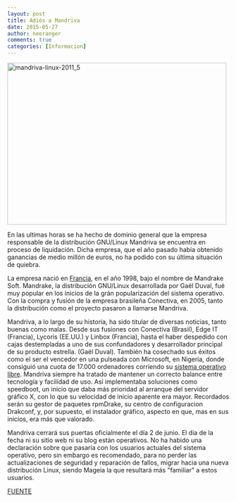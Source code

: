 ```yaml
---
layout: post
title: Adiós a Mandriva
date: 2015-05-27
author: neoranger
comments: true
categories: [Informacion]
---
```

<img class="  wp-image-2620 aligncenter" src="https://blogneositelinux.files.wordpress.com/2016/10/mandriva-linux-2011_5.jpg" alt="mandriva-linux-2011_5" width="497" height="368" />

En las ultimas horas se ha hecho de dominio general que la empresa responsable de la distribución GNU/Linux Mandriva se encuentra en proceso de liquidación. Dicha empresa, que el año pasado había obtenido ganancias de medio millón de euros, no ha podido con su última situación de quiebra.

La empresa nació en <a title="Francia abrió una investigación por el choque de helicópteros en La Rioja" href="http://ar.blastingnews.com/mundo/2015/03/francia-abrio-una-investigacion-por-el-choque-de-helicopteros-en-la-rioja-00300521.html">Francia</a>, en el año 1998, bajo el nombre de Mandrake Soft. Mandrake, la distribución GNU/Linux desarrollada por Gaël Duval, fué muy popular en los inicios de la grán popularización del sistema operativo. Con la compra y fusión de la empresa brasileña Conectiva, en 2005, tanto la distribución como el proyecto pasaron a llamarse Mandriva.

Mandriva, a lo largo de su historia, ha sido titular de diversas noticias, tanto buenas como malas. Desde sus fusiones con Conectiva (Brasil), Edge IT (Francia), Lycoris (EE.UU.) y Linbox (Francia), hasta el haber despedido con cajas destempladas a uno de sus confundadores y desarrollador principal de su producto estrella. (Gaël Duval). También ha cosechado sus éxitos como el ser el vencedor en una pulseada con Microsoft, en Nigeria, donde consiguió una cuota de 17.000 ordenadores corriendo su <a title="El Vaticano cada vez más libre." href="http://ar.blastingnews.com/tecnologia/2015/05/el-vaticano-cada-vez-mas-libre-00385601.html">sistema operativo libre</a>.
Mandriva siempre ha tratado de mantener un correcto balance entre tecnología y facilidad de uso. Así implementaba soluciones como speedboot, un inicio que daba más prioridad al arranque del servidor gráfico X, con lo que su velocidad de inicio aparente era mayor. Recordados serán su gestor de paquetes rpmDrake, su centro de configuracion Drakconf, y, por supuesto, el instalador gráfico, aspecto en que, mas en sus inicios, era más que valorado.

Mandriva cerrará sus puertas oficialmente el día 2 de junio. El dia de la fecha ni su sitio web ni su blog están operativos. No ha habido una declaración sobre que pasaría con los usuarios actuales del sistema operativo, pero sin embargo es recomendado, para no perder las actualizaciones de seguridad y reparación de fallos, migrar hacia una nueva distribución Linux, siendo Mageia la que resultará más "familiar" a estos usuarios.

<a href="http://ar.blastingnews.com/tecnologia/2015/05/linux-de-luto-ha-muerto-mandriva-00413029.html">FUENTE</a>
